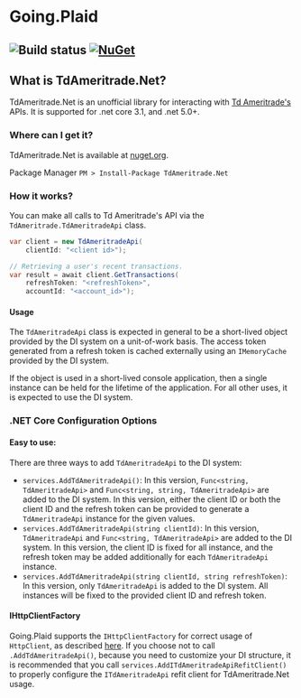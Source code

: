 # Going.Plaid
![Build status](https://github.com/viceroypenguin/TdAmeritrade.Net/actions/workflows/build.yml/badge.svg)
[![NuGet](https://img.shields.io/nuget/v/TdAmeritrade.Net.svg?style=plastic)](https://www.nuget.org/packages/TdAmeritrade.NetPlaid/)
---

## What is TdAmeritrade.Net?
TdAmeritrade.Net is an unofficial library for interacting with 
[Td Ameritrade's](https://developer.tdameritrade.com/) APIs. 
It is supported for .net core 3.1, and .net 5.0+.

### Where can I get it?
TdAmeritrade.Net is available at [nuget.org](https://www.nuget.org/packages/TdAmeritrade.Net).

Package Manager `PM > Install-Package TdAmeritrade.Net`

### How it works?
You can make all calls to Td Ameritrade's API via the `TdAmeritrade.TdAmeritradeApi` class.

```c#
var client = new TdAmeritradeApi(
	clientId: "<client id>");

// Retrieving a user's recent transactions.
var result = await client.GetTransactions(
	refreshToken: "<refreshToken>",
	accountId: "<account_id>");
```

#### Usage
The `TdAmeritradeApi` class is expected in general to be a short-lived 
object provided by the DI system on a unit-of-work basis. The access token 
generated from a refresh token is cached externally using an `IMemoryCache` 
provided by the DI system. 

If the object is used in a short-lived console application, then a single
instance can be held for the lifetime of the application. For all other uses,
it is expected to use the DI system.

### .NET Core Configuration Options

#### Easy to use:
There are three ways to add `TdAmeritradeApi` to the DI system:
* `services.AddTdAmeritradeApi()`: In this version, `Func<string, TdAmeritradeApi>`
and `Func<string, string, TdAmeritradeApi>` are added to the DI system. In this
version, either the client ID or both the client ID and the refresh token can be
provided to generate a `TdAmeritradeApi` instance for the given values. 
* `services.AddTdAmeritradeApi(string clientId)`: In this version, `TdAmeritradeApi`
and `Func<string, TdAmeritradeApi>` are added to the DI system. In this version,
the client ID is fixed for all instance, and the refresh token may be added
additionally for each `TdAmeritradeApi` instance.
* `services.AddTdAmeritradeApi(string clientId, string refreshToken)`: In this 
version, only `TdAmeritradeApi` is added to the DI system. All instances will be
fixed to the provided client ID and refresh token.

#### IHttpClientFactory

Going.Plaid supports the `IHttpClientFactory` for correct usage of `HttpClient`, as described [here](https://docs.microsoft.com/en-us/dotnet/architecture/microservices/implement-resilient-applications/use-httpclientfactory-to-implement-resilient-http-requests).
If you choose not to call `.AddTdAmeritradeApi()`, because you need to customize your DI structure, it is recommended that you call
`services.AddITdAmeritradeApiRefitClient()` to properly configure the `ITdAmeritradeApi` refit client for TdAmeritrade.Net usage.
